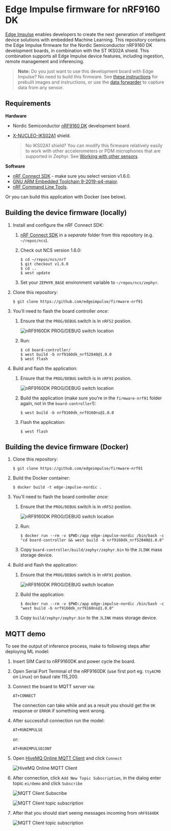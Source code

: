 # Edge Impulse firmware for nRF9160 DK

[Edge Impulse](https://www.edgeimpulse.com) enables developers to create the next generation of intelligent device solutions with embedded Machine Learning. This repository contains the Edge Impulse firmware for the Nordic Semiconductor nRF9160 DK development boards, in combination with the ST IKS02A shield. This combination supports all Edge Impulse device features, including ingestion, remote management and inferencing.

> **Note:** Do you just want to use this development board with Edge Impulse? No need to build this firmware. See [these instructions](https://docs.edgeimpulse.com/docs/nordic-semi-nrf9160-dk) for prebuilt images and instructions, or use the [data forwarder](https://docs.edgeimpulse.com/docs/cli-data-forwarder) to capture data from any sensor.

## Requirements

**Hardware**

* Nordic Semiconductor [nRF9160 DK](https://docs.edgeimpulse.com/docs/nordic-semi-nrf9160-dk) development board.
* [X-NUCLEO-IKS02A1](https://www.st.com/en/ecosystems/x-nucleo-iks02a1.html) shield.

    > No IKS02A1 shield? You can modify this firmware relatively easily to work with other accelerometers or PDM microphones that are supported in Zephyr. See [Working with other sensors](#working-with-other-sensors).

**Software**

* [nRF Connect SDK](https://www.nordicsemi.com/Software-and-tools/Software/nRF-Connect-SDK) - make sure you select version v1.6.0.
* [GNU ARM Embedded Toolchain 9-2019-q4-major](https://developer.arm.com/tools-and-software/open-source-software/developer-tools/gnu-toolchain/gnu-rm/downloads).
* [nRF Command Line Tools](https://www.nordicsemi.com/Software-and-tools/Development-Tools/nRF-Command-Line-Tools/Download).

Or you can build this application with Docker (see below).

## Building the device firmware (locally)

1. Install and configure the nRF Connect SDK:
    1. [nRF Connect SDK](https://developer.nordicsemi.com/nRF_Connect_SDK/doc/latest/nrf/gs_installing.html) in a *separate* folder from this repository (e.g. `~/repos/ncs`).
    1. Check out NCS version 1.6.0:

        ```
        $ cd ~/repos/ncs/nrf
        $ git checkout v1.6.0
        $ cd ..
        $ west update
        ```

    1. Set your `ZEPHYR_BASE` environment variable to `~/repos/ncs/zephyr`.

1. Clone this repository:

    ```
    $ git clone https://github.com/edgeimpulse/firmware-nrf91
    ```

1. You'll need to flash the board controller *once*:

    1. Ensure that the `PROG/DEBUG` switch is in `nRF52` postion.

        ![nRF9160DK PROG/DEBUG switch location](./doc/nrf9160dk-prog-sw.jpg)

    1. Run:

        ```
        $ cd board-controller/
        $ west build -b nrf9160dk_nrf52840@1.0.0
        $ west flash
        ```

1. Build and flash the application:

    1. Ensure that the `PROG/DEBUG` switch is in `nRF91` postion.

        ![nRF9160DK PROG/DEBUG switch location](./doc/nrf9160dk-prog-sw.jpg)

    1. Build the application (make sure you're in the `firmware-nrf91` folder again, not in the `board-controller`!):

        ```
        $ west build -b nrf9160dk_nrf9160ns@1.0.0
        ```

    1. Flash the application:

        ```
        $ west flash
        ```

## Building the device firmware (Docker)

1. Clone this repository:

    ```
    $ git clone https://github.com/edgeimpulse/firmware-nrf91
    ```

1. Build the Docker container:

    ```
    $ docker build -t edge-impulse-nordic .
    ```

1. You'll need to flash the board controller *once*:

    1. Ensure that the `PROG/DEBUG` switch is in `nRF52` postion.

        ![nRF9160DK PROG/DEBUG switch location](./doc/nrf9160dk-prog-sw.jpg)

    1. Run:

        ```
        $ docker run --rm -v $PWD:/app edge-impulse-nordic /bin/bash -c "cd board-controller && west build -b nrf9160dk_nrf52840@1.0.0"
        ```

    1. Copy `board-controller/build/zephyr/zephyr.bin` to the `JLINK` mass storage device.


1. Build and flash the application:

    1. Ensure that the `PROG/DEBUG` switch is in `nRF91` postion.

        ![nRF9160DK PROG/DEBUG switch location](./doc/nrf9160dk-prog-sw.jpg)

    1. Build the application:

        ```
        $ docker run --rm -v $PWD:/app edge-impulse-nordic /bin/bash -c "west build -b nrf9160dk_nrf9160ns@1.0.0"
        ```

    1. Copy `build/zephyr/zephyr.bin` to the `JLINK` mass storage device.


## MQTT demo

To see the output of inference process, make to following steps after deploying ML model:
1. Insert SIM Card to nRF9160DK and power cycle the board.
1. Open Serial Port Terminal of the nRF9160DK (use first port eg. `ttyACM0` on Linux) on baud rate 115,200.
1. Connect the board to MQTT server via:

    ```
    AT+CONNECT
    ```

    The connection can take while and as a result you should get the `OK` response or `ERROR` if something went wrong.

1. After successfull connection run the model:

    ```
    AT+RUNIMPULSE
    ```

    or:

    ```
    AT+RUNIMPULSECONT
    ```

1. Open [HiveMQ Online MQTT Client](http://www.hivemq.com/demos/websocket-client/) and click `Connect`

    ![HiveMQ Online MQTT Client](./doc/online-mqtt-client-connect.png)

1. After connection, click `Add New Topic Subscription`, in the dialog enter topic `ei/demo` and click `Subscribe`

    ![MQTT Client Subscribe](./doc/online-mqtt-client-subscribe.png)

    ![MQTT Client topic subscription](./doc/online-mqtt-client-topic.png)

1. After that you should start seeing messages incoming from `nRF9160DK`

    ![MQTT Client topic subscription](./doc/online-mqtt-client-messages.png)
